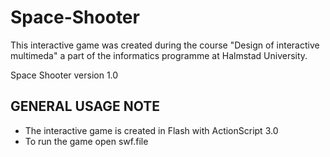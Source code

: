 # Space-Shooter
This interactive game was created during the course "Design of interactive multimeda" a part of the informatics programme at Halmstad University.

Space Shooter version 1.0

GENERAL USAGE NOTE
--------------------------------------------------------------------------------
- The interactive game is created in Flash with ActionScript 3.0
- To run the game open swf.file

